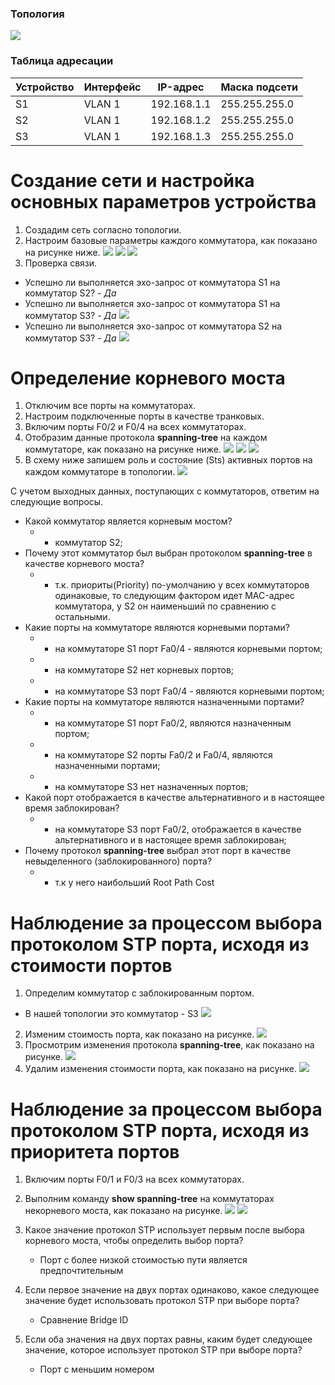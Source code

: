 ### Топология
![](https://github.com/devops-user/otus/blob/main/homeworks/homework_16/images/topo.png)

### Таблица адресации
| Устройство | Интерфейс | IP-адрес | Маска подсети |
--- | --- | --- | --- |
| S1 | VLAN 1 | 192.168.1.1 | 255.255.255.0 |
| S2 | VLAN 1 | 192.168.1.2 | 255.255.255.0 |
| S3 | VLAN 1 | 192.168.1.3 | 255.255.255.0 |

# Создание сети и настройка основных параметров устройства
1. Создадим сеть согласно топологии.
2. Настроим базовые параметры каждого коммутатора, как показано на рисунке ниже.
![](https://github.com/devops-user/otus/blob/main/homeworks/homework_16/images/S1_cfg.png)
![](https://github.com/devops-user/otus/blob/main/homeworks/homework_16/images/S2_cfg.png)
![](https://github.com/devops-user/otus/blob/main/homeworks/homework_16/images/S3_cfg.png)
3. Проверка связи.
  * Успешно ли выполняется эхо-запрос от коммутатора S1 на коммутатор S2?	- *Да*
  * Успешно ли выполняется эхо-запрос от коммутатора S1 на коммутатор S3?	- *Да*
![](https://github.com/devops-user/otus/blob/main/homeworks/homework_16/images/ping_S1.png)
  * Успешно ли выполняется эхо-запрос от коммутатора S2 на коммутатор S3?	- *Да*
![](https://github.com/devops-user/otus/blob/main/homeworks/homework_16/images/ping_S2.png)

# Определение корневого моста
1. Отключим все порты на коммутаторах.
2. Настроим подключенные порты в качестве транковых.
3. Включим порты F0/2 и F0/4 на всех коммутаторах.
4. Отобразим данные протокола **spanning-tree** на каждом коммутаторе, как показано на рисунке ниже.
![](https://github.com/devops-user/otus/blob/main/homeworks/homework_16/images/S1_stp.png)
![](https://github.com/devops-user/otus/blob/main/homeworks/homework_16/images/S2_stp.png)
![](https://github.com/devops-user/otus/blob/main/homeworks/homework_16/images/S3_stp.png)
5. В схему ниже запишем роль и состояние (Sts) активных портов на каждом коммутаторе в топологии.
![](https://github.com/devops-user/otus/blob/main/homeworks/homework_16/images/topo_2.png)

С учетом выходных данных, поступающих с коммутаторов, ответим на следующие вопросы.
  * Какой коммутатор является корневым мостом?
    * - коммутатор S2;
  * Почему этот коммутатор был выбран протоколом **spanning-tree** в качестве корневого моста?
    * - т.к. приориты(Priority) по-умолчанию у всех коммутаторов одинаковые, то следующим фактором идет MAC-адрес коммутатора, у S2 он наименьший по сравнению с остальными.
  * Какие порты на коммутаторе являются корневыми портами?
    * - на коммутаторе S1 порт Fa0/4 - являются корневыми портом;
    * - на коммутаторе S2 нет корневых портов;
    * - на коммутаторе S3 порт Fa0/4 - являются корневыми портом;
  * Какие порты на коммутаторе являются назначенными портами?
    * - на коммутаторе S1 порт Fa0/2, являются назначенным портом;
    * - на коммутаторе S2 порты Fa0/2 и Fa0/4, являются назначенными портами;
    * - на коммутаторе S3 нет назначенных портов;
  * Какой порт отображается в качестве альтернативного и в настоящее время заблокирован?
    * - на коммутаторе S3 порт Fa0/2, отображается в качестве альтернативного и в настоящее время заблокирован;
  * Почему протокол **spanning-tree** выбрал этот порт в качестве невыделенного (заблокированного) порта?
    * - т.к у него наибольший Root Path Cost


#	Наблюдение за процессом выбора протоколом STP порта, исходя из стоимости портов
1. Определим коммутатор с заблокированным портом.
  * В нашей топологии это коммутатор - S3
![](https://github.com/devops-user/otus/blob/main/homeworks/homework_16/images/S3_stp.png)
2. Изменим стоимость порта, как показано на рисунке.
![](https://github.com/devops-user/otus/blob/main/homeworks/homework_16/images/S3_cost.png)
3. Просмотрим изменения протокола **spanning-tree**, как показано на рисунке.
![](https://github.com/devops-user/otus/blob/main/homeworks/homework_16/images/S3_cost_2.png)
4. Удалим изменения стоимости порта, как показано на рисунке.
![](https://github.com/devops-user/otus/blob/main/homeworks/homework_16/images/S3_cost_3.png)

# Наблюдение за процессом выбора протоколом STP порта, исходя из приоритета портов
1. Включим порты F0/1 и F0/3 на всех коммутаторах.
2. Выполним команду **show spanning-tree** на коммутаторах некорневого моста, как показано на рисунке.
![](https://github.com/devops-user/otus/blob/main/homeworks/homework_16/images/S3_cost_4.png)
![](https://github.com/devops-user/otus/blob/main/homeworks/homework_16/images/S1_cost.png)

1. Какое значение протокол STP использует первым после выбора корневого моста, чтобы определить выбор порта?
   * Порт с более низкой стоимостью пути является предпочтительным
2. Если первое значение на двух портах одинаково, какое следующее значение будет использовать протокол STP при выборе порта?
   * Сравнение Bridge ID
3. Если оба значения на двух портах равны, каким будет следующее значение, которое использует протокол STP при выборе порта?
   * Порт с меньшим номером
